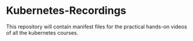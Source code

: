 # Kubernetes-Recordings
This repository will contain manifest files for the practical hands-on videos of all the kubernetes courses.
